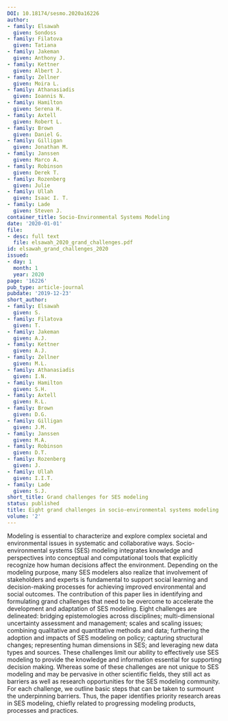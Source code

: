 ```yaml
---
DOI: 10.18174/sesmo.2020a16226
author:
- family: Elsawah
  given: Sondoss
- family: Filatova
  given: Tatiana
- family: Jakeman
  given: Anthony J.
- family: Kettner
  given: Albert J.
- family: Zellner
  given: Moira L.
- family: Athanasiadis
  given: Ioannis N.
- family: Hamilton
  given: Serena H.
- family: Axtell
  given: Robert L.
- family: Brown
  given: Daniel G.
- family: Gilligan
  given: Jonathan M.
- family: Janssen
  given: Marco A.
- family: Robinson
  given: Derek T.
- family: Rozenberg
  given: Julie
- family: Ullah
  given: Isaac I. T.
- family: Lade
  given: Steven J.
container_title: Socio-Environmental Systems Modeling
date: '2020-01-01'
file:
- desc: full text
  file: elsawah_2020_grand_challenges.pdf
id: elsawah_grand_challenges_2020
issued:
- day: 1
  month: 1
  year: 2020
page: '16226'
pub_type: article-journal
pubdate: '2019-12-23'
short_author:
- family: Elsawah
  given: S.
- family: Filatova
  given: T.
- family: Jakeman
  given: A.J.
- family: Kettner
  given: A.J.
- family: Zellner
  given: M.L.
- family: Athanasiadis
  given: I.N.
- family: Hamilton
  given: S.H.
- family: Axtell
  given: R.L.
- family: Brown
  given: D.G.
- family: Gilligan
  given: J.M.
- family: Janssen
  given: M.A.
- family: Robinson
  given: D.T.
- family: Rozenberg
  given: J.
- family: Ullah
  given: I.I.T.
- family: Lade
  given: S.J.
short_title: Grand challenges for SES modeling
status: published
title: Eight grand challenges in socio-environmental systems modeling
volume: '2'
---
```

Modeling is essential to characterize and explore complex societal and environmental issues in systematic and collaborative ways. Socio-environmental systems (SES) modeling integrates knowledge and perspectives into conceptual and computational tools that explicitly recognize how human decisions affect the environment. Depending on the modeling purpose, many SES modelers also realize that involvement of stakeholders and experts is fundamental to support social learning and decision-making processes for achieving improved environmental and social outcomes. The contribution of this paper lies in identifying and formulating grand challenges that need to be overcome to accelerate the development and adaptation of SES modeling. Eight challenges are delineated: bridging epistemologies across disciplines; multi-dimensional uncertainty assessment and management; scales and scaling issues; combining qualitative and quantitative methods and data; furthering the adoption and impacts of SES modeling on policy; capturing structural changes; representing human dimensions in SES; and leveraging new data types and sources. These challenges limit our ability to effectively use SES modeling to provide the knowledge and information essential for supporting decision making. Whereas some of these challenges are not unique to SES modeling and may be pervasive in other scientific fields, they still act as barriers as well as research opportunities for the SES modeling community. For each challenge, we outline basic steps that can be taken to surmount the underpinning barriers. Thus, the paper identifies priority research areas in SES modeling, chiefly related to progressing modeling products, processes and practices.
